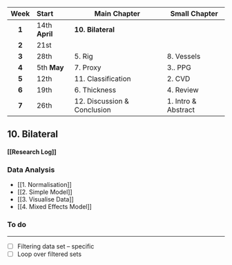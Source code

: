 | Week  | Start          | Main Chapter                | Small Chapter       |
| :---: | :------------- | --------------------------- | ------------------- |
| **1** | 14th **April** | **10. Bilateral**           |                     |
| **2** | 21st           |                             |                     |
| **3** | 28th           | 5. Rig                      | 8. Vessels          |
| **4** | 5th **May**    | 7. Proxy                    | 3.. PPG             |
| **5** | 12th           | 11. Classification          | 2. CVD              |
| **6** | 19th           | 6. Thickness                | 4. Review           |
| **7** | 26th           | 12. Discussion & Conclusion | 1. Intro & Abstract |
## 10. Bilateral
#### [[Research Log]]
### Data Analysis
-  [[1. Normalisation]]
-  [[2. Simple Model]]
-  [[3. Visualise Data]]
-  [[4. Mixed Effects Model]]
### To do
---
- [ ] Filtering data set – specific 
- [ ] Loop over filtered sets